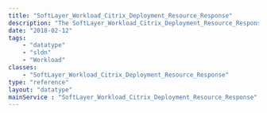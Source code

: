 ```yaml
---
title: "SoftLayer_Workload_Citrix_Deployment_Resource_Response"
description: "The SoftLayer_Workload_Citrix_Deployment_Resource_Response constructs a response object for [SoftLayer_Workload_Citrix_Deployment_Resource_Response](reference/datatypes/SoftLayer_Workload_Citrix_Deployment_Resource_Response) for the CVAD resource. "
date: "2018-02-12"
tags:
    - "datatype"
    - "sldn"
    - "Workload"
classes:
    - "SoftLayer_Workload_Citrix_Deployment_Resource_Response"
type: "reference"
layout: "datatype"
mainService : "SoftLayer_Workload_Citrix_Deployment_Resource_Response"
---
```

